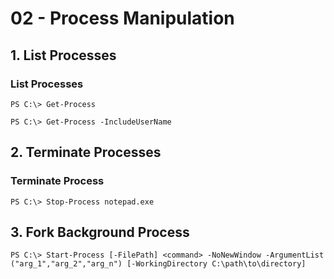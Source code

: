 # 02 - Process Manipulation

## 1. List Processes

### List Processes

`PS C:\> Get-Process`

`PS C:\> Get-Process -IncludeUserName`

## 2. Terminate Processes

### Terminate Process

`PS C:\> Stop-Process notepad.exe`

## 3. Fork Background Process

`PS C:\> Start-Process [-FilePath] <command> -NoNewWindow -ArgumentList ("arg_1","arg_2","arg_n") [-WorkingDirectory C:\path\to\directory]`